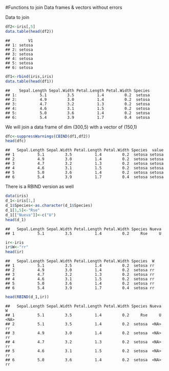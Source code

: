 \#Functions to join Data frames & vectors without errors

Data to join

``` r
df2<-iris[,5]
data.table(head(df2))
```

    ##        V1
    ## 1: setosa
    ## 2: setosa
    ## 3: setosa
    ## 4: setosa
    ## 5: setosa
    ## 6: setosa

``` r
df1<-rbind(iris,iris)
data.table(head(df1))
```

    ##    Sepal.Length Sepal.Width Petal.Length Petal.Width Species
    ## 1:          5.1         3.5          1.4         0.2  setosa
    ## 2:          4.9         3.0          1.4         0.2  setosa
    ## 3:          4.7         3.2          1.3         0.2  setosa
    ## 4:          4.6         3.1          1.5         0.2  setosa
    ## 5:          5.0         3.6          1.4         0.2  setosa
    ## 6:          5.4         3.9          1.7         0.4  setosa

We will join a data frame of dim (300,5) with a vector of (150,1)

``` r
dfc<-suppressWarnings(CBIND(df1,df2))
head(dfc)
```

    ##   Sepal.Length Sepal.Width Petal.Length Petal.Width Species  value
    ## 1          5.1         3.5          1.4         0.2  setosa setosa
    ## 2          4.9         3.0          1.4         0.2  setosa setosa
    ## 3          4.7         3.2          1.3         0.2  setosa setosa
    ## 4          4.6         3.1          1.5         0.2  setosa setosa
    ## 5          5.0         3.6          1.4         0.2  setosa setosa
    ## 6          5.4         3.9          1.7         0.4  setosa setosa

There is a RBIND version as well

``` r
data(iris)
d_1<-iris[1,]
d_1$Species<-as.character(d_1$Species)
d_1[1,5]<-"Rse"
d_1[["Nueva"]]<-c("U")
head(d_1)
```

    ##   Sepal.Length Sepal.Width Petal.Length Petal.Width Species Nueva
    ## 1          5.1         3.5          1.4         0.2     Rse     U

``` r
ir<-iris
ir$W<-"rr"
head(ir)
```

    ##   Sepal.Length Sepal.Width Petal.Length Petal.Width Species  W
    ## 1          5.1         3.5          1.4         0.2  setosa rr
    ## 2          4.9         3.0          1.4         0.2  setosa rr
    ## 3          4.7         3.2          1.3         0.2  setosa rr
    ## 4          4.6         3.1          1.5         0.2  setosa rr
    ## 5          5.0         3.6          1.4         0.2  setosa rr
    ## 6          5.4         3.9          1.7         0.4  setosa rr

``` r
head(RBIND(d_1,ir))
```

    ##   Sepal.Length Sepal.Width Petal.Length Petal.Width Species Nueva    W
    ## 1          5.1         3.5          1.4         0.2     Rse     U <NA>
    ## 2          5.1         3.5          1.4         0.2  setosa  <NA>   rr
    ## 3          4.9         3.0          1.4         0.2  setosa  <NA>   rr
    ## 4          4.7         3.2          1.3         0.2  setosa  <NA>   rr
    ## 5          4.6         3.1          1.5         0.2  setosa  <NA>   rr
    ## 6          5.0         3.6          1.4         0.2  setosa  <NA>   rr
